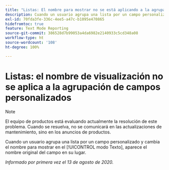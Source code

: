 ```yaml
---
title: "Listas: El nombre para mostrar no se está aplicando a la agrupación de campos personalizados"
description: Cuando un usuario agrupa una lista por un campo personalizado y cambia el nombre para mostrar en el modo Texto, aparece el nombre original del campo en su lugar.
exl-id: 70fda3fe-336c-4ee5-a47c-b1095e470865
hidefromtoc: true
feature: Text Mode Reporting
source-git-commit: 386528d7b99053a4da6982e2140933c5cd348a08
workflow-type: ht
source-wordcount: '108'
ht-degree: 100%

---
```


# Listas: el nombre de visualización no se aplica a la agrupación de campos personalizados

>[!NOTE]
>
>El equipo de productos está evaluando actualmente la resolución de este problema. Cuando se resuelva, no se comunicará en las actualizaciones de mantenimiento, sino en los anuncios de productos.

Cuando un usuario agrupa una lista por un campo personalizado y cambia el nombre para mostrar en el [!UICONTROL modo Texto], aparece el nombre original del campo en su lugar.

_Informado por primera vez el 13 de agosto de 2020._
